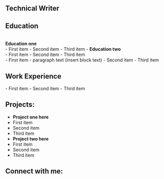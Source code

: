 ## Technical Writer
<h2>
<b>Education</b>
</h2>
 <br>
 <b>Education one</b>
 <br>
 - First item
- Second item
- Third item
- <b>Education two</b>
<br>
- First item
- Second item
- Third item
</h2>
<br> 
- First item - paragraph text (insert block text)
- Second item
- Third item
<h2><b>Work Experience</b></h2>
- First item
- Second item
- Third item
<br> 

<h2>Projects:</h2>

- <b>Project one here</b>
 - First item
- Second item
- Third item
- <b>Project two here</b>
- First item
- Second item
- Third item


<h2>Connect with me:</h2>

[linkedin]: www.linkedin.com/in/hilaryyothers

